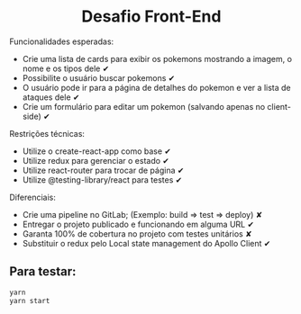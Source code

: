 <h1 align="center">Desafio Front-End</h1>

Funcionalidades esperadas:
- Crie uma lista de cards para exibir os pokemons mostrando a imagem, o nome e os tipos dele ✔
- Possibilite o usuário buscar pokemons ✔
- O usuário pode ir para a página de detalhes do pokemon e ver a lista de ataques dele ✔
- Crie um formulário para editar um pokemon (salvando apenas no client-side) ✔

Restrições técnicas:
- Utilize o create-react-app como base ✔
- Utilize redux para gerenciar o estado ✔
- Utilize react-router para trocar de página ✔
- Utilize @testing-library/react para testes ✔

Diferenciais:
- Crie uma pipeline no GitLab; (Exemplo: build => test => deploy) ✘
- Entregar o projeto publicado e funcionando em alguma URL ✔
- Garanta 100% de cobertura no projeto com testes unitários ✘
- Substituir o redux pelo Local state management do Apollo Client ✔


## Para testar:

```sh
yarn
yarn start
```